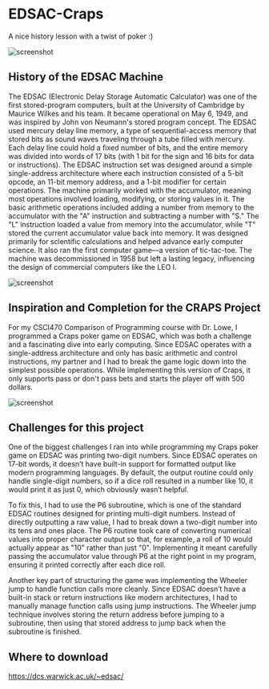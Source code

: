 # EDSAC-Craps
A nice history lesson with a twist of poker :) 

![screenshot](pythonimage.PNG)
## History of the EDSAC Machine

The EDSAC (Electronic Delay Storage Automatic Calculator) was one of the first stored-program computers, built at the University of Cambridge by Maurice Wilkes and his team. It became operational on May 6, 1949, and was inspired by John von Neumann's stored program concept. The EDSAC used mercury delay line memory, a type of sequential-access memory that stored bits as sound waves traveling through a tube filled with mercury. Each delay line could hold a fixed number of bits, and the entire memory was divided into words of 17 bits (with 1 bit for the sign and 16 bits for data or instructions). The EDSAC instruction set was designed around a simple single-address architecture where each instruction consisted of a 5-bit opcode, an 11-bit memory address, and a 1-bit modifier for certain operations. The machine primarily worked with the accumulator, meaning most operations involved loading, modifying, or storing values in it. The basic arithmetic operations included adding a number from memory to the accumulator with the "A" instruction and subtracting a number with "S." The "L" instruction loaded a value from memory into the accumulator, while "T" stored the current accumulator value back into memory. It was designed primarily for scientific calculations and helped advance early computer science. It also ran the first computer game—a version of tic-tac-toe. The machine was decommissioned in 1958 but left a lasting legacy, influencing the design of commercial computers like the LEO I.

![screenshot](pythonimage.PNG)

## Inspiration and Completion for the CRAPS Project

For my CSCI470 Comparison of Programming course with Dr. Lowe, I programmed a Craps poker game on EDSAC, which was both a challenge and a fascinating dive into early computing. Since EDSAC operates with a single-address architecture and only has basic arithmetic and control instructions, my partner and I had to break the game logic down into the simplest possible operations. While implementing this version of Craps, it only supports pass or don't pass bets and starts the player off with 500 dollars. 

![screenshot](pythonimage.PNG)

## Challenges for this project

One of the biggest challenges I ran into while programming my Craps poker game on EDSAC was printing two-digit numbers. Since EDSAC operates on 17-bit words, it doesn’t have built-in support for formatted output like modern programming languages.  By default, the output routine could only handle single-digit numbers, so if a dice roll resulted in a number like 10, it would print it as just 0, which obviously wasn’t helpful.

To fix this, I had to use the P6 subroutine, which is one of the standard EDSAC routines designed for printing multi-digit numbers. Instead of directly outputting a raw value, I had to break down a two-digit number into its tens and ones place. The P6 routine took care of converting numerical values into proper character output so that, for example, a roll of 10 would actually appear as "10" rather than just "0". Implementing it meant carefully passing the accumulator value through P6 at the right point in my program, ensuring it printed correctly after each dice roll.

Another key part of structuring the game was implementing the Wheeler jump to handle function calls more cleanly. Since EDSAC doesn’t have a built-in stack or return instructions like modern architectures, I had to manually manage function calls using jump instructions. The Wheeler jump technique involves storing the return address before jumping to a subroutine, then using that stored address to jump back when the subroutine is finished.

## Where to download 

https://dcs.warwick.ac.uk/~edsac/ 
